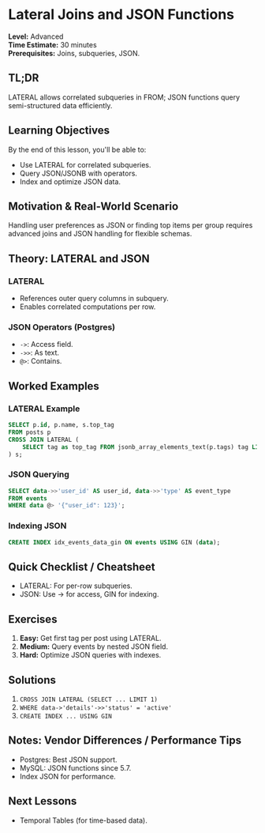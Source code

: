 # Lateral Joins and JSON Functions

**Level:** Advanced  
**Time Estimate:** 30 minutes  
**Prerequisites:** Joins, subqueries, JSON.

## TL;DR
LATERAL allows correlated subqueries in FROM; JSON functions query semi-structured data efficiently.

## Learning Objectives
By the end of this lesson, you'll be able to:
- Use LATERAL for correlated subqueries.
- Query JSON/JSONB with operators.
- Index and optimize JSON data.

## Motivation & Real-World Scenario
Handling user preferences as JSON or finding top items per group requires advanced joins and JSON handling for flexible schemas.

## Theory: LATERAL and JSON

### LATERAL
- References outer query columns in subquery.
- Enables correlated computations per row.

### JSON Operators (Postgres)
- `->`: Access field.
- `->>`: As text.
- `@>`: Contains.

## Worked Examples

### LATERAL Example
```sql
SELECT p.id, p.name, s.top_tag
FROM posts p
CROSS JOIN LATERAL (
    SELECT tag as top_tag FROM jsonb_array_elements_text(p.tags) tag LIMIT 1
) s;
```

### JSON Querying
```sql
SELECT data->>'user_id' AS user_id, data->>'type' AS event_type
FROM events
WHERE data @> '{"user_id": 123}';
```

### Indexing JSON
```sql
CREATE INDEX idx_events_data_gin ON events USING GIN (data);
```

## Quick Checklist / Cheatsheet
- LATERAL: For per-row subqueries.
- JSON: Use -> for access, GIN for indexing.

## Exercises

1. **Easy:** Get first tag per post using LATERAL.
2. **Medium:** Query events by nested JSON field.
3. **Hard:** Optimize JSON queries with indexes.

## Solutions

1. `CROSS JOIN LATERAL (SELECT ... LIMIT 1)`
2. `WHERE data->'details'->>'status' = 'active'`
3. `CREATE INDEX ... USING GIN`

## Notes: Vendor Differences / Performance Tips
- Postgres: Best JSON support.
- MySQL: JSON functions since 5.7.
- Index JSON for performance.

## Next Lessons
- Temporal Tables (for time-based data).

